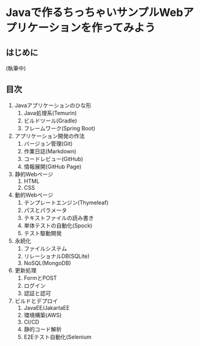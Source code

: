 # Javaで作るちっちゃいサンプルWebアプリケーションを作ってみよう

## はじめに

(執筆中)

## 目次


1. Javaアプリケーションのひな形
    1. Java処理系(Temurin)
    1. ビルドツール(Gradle)
    1. フレームワーク(Spring Boot)
1. アプリケーション開発の作法
    1. バージョン管理(Git)
    1. 作業日誌(Markdown)
    1. コードレビュー(GitHub)
    1. 情報展開(GitHub Page)
1. 静的Webページ
    1. HTML
    1. CSS
1. 動的Webページ
    1. テンプレートエンジン(Thymeleaf)
    1. パスとパラメータ
    1. テキストファイルの読み書き
    1. 単体テストの自動化(Spock)
    1. テスト駆動開発
1. 永続化
    1. ファイルシステム
    1. リレーショナルDB(SQLite)
    1. NoSQL(MongoDB)
1. 更新処理
    1. FormとPOST
    1. ログイン
    1. 認証と認可
1. ビルドとデプロイ
    1. JavaEE/JakartaEE
    1. 環境構築(AWS)
    1. CI/CD
    1. 静的コード解析
    1. E2Eテスト自動化(Selenium
    